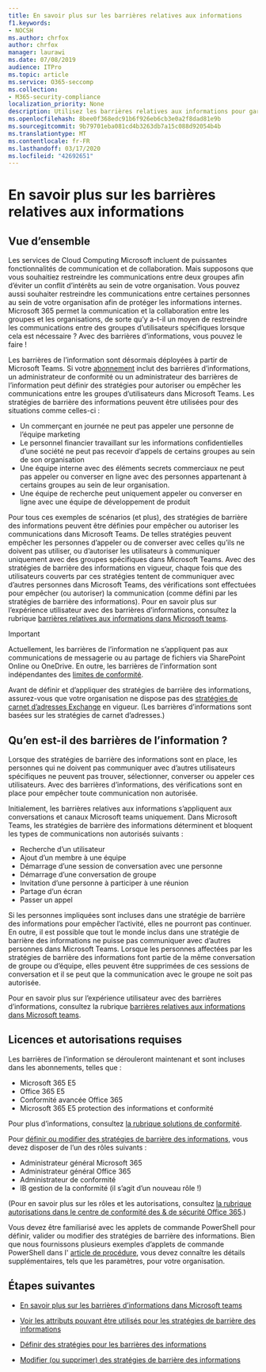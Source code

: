 ```yaml
---
title: En savoir plus sur les barrières relatives aux informations
f1.keywords:
- NOCSH
ms.author: chrfox
author: chrfox
manager: laurawi
ms.date: 07/08/2019
audience: ITPro
ms.topic: article
ms.service: O365-seccomp
ms.collection:
- M365-security-compliance
localization_priority: None
description: Utilisez les barrières relatives aux informations pour garantir la conformité de la communication à l’aide de Microsoft teams au sein de votre organisation.
ms.openlocfilehash: 8bee0f368edc91b6f926eb6cb3e0a2f8dad81e9b
ms.sourcegitcommit: 9b79701eba081cd4b3263db7a15c088d92054b4b
ms.translationtype: MT
ms.contentlocale: fr-FR
ms.lasthandoff: 03/17/2020
ms.locfileid: "42692651"
---
```

# <a name="learn-about-information-barriers"></a>En savoir plus sur les barrières relatives aux informations

## <a name="overview"></a>Vue d’ensemble

Les services de Cloud Computing Microsoft incluent de puissantes fonctionnalités de communication et de collaboration. Mais supposons que vous souhaitiez restreindre les communications entre deux groupes afin d’éviter un conflit d’intérêts au sein de votre organisation. Vous pouvez aussi souhaiter restreindre les communications entre certaines personnes au sein de votre organisation afin de protéger les informations internes. Microsoft 365 permet la communication et la collaboration entre les groupes et les organisations, de sorte qu’y a-t-il un moyen de restreindre les communications entre des groupes d’utilisateurs spécifiques lorsque cela est nécessaire ? Avec des barrières d’informations, vous pouvez le faire ! 

Les barrières de l’information sont désormais déployées à partir de Microsoft Teams. Si votre [abonnement](#required-licenses-and-permissions) inclut des barrières d’informations, un administrateur de conformité ou un administrateur des barrières de l’information peut définir des stratégies pour autoriser ou empêcher les communications entre les groupes d’utilisateurs dans Microsoft Teams. Les stratégies de barrière des informations peuvent être utilisées pour des situations comme celles-ci :

- Un commerçant en journée ne peut pas appeler une personne de l’équipe marketing
- Le personnel financier travaillant sur les informations confidentielles d’une société ne peut pas recevoir d’appels de certains groupes au sein de son organisation
- Une équipe interne avec des éléments secrets commerciaux ne peut pas appeler ou converser en ligne avec des personnes appartenant à certains groupes au sein de leur organisation.
- Une équipe de recherche peut uniquement appeler ou converser en ligne avec une équipe de développement de produit

Pour tous ces exemples de scénarios (et plus), des stratégies de barrière des informations peuvent être définies pour empêcher ou autoriser les communications dans Microsoft Teams. De telles stratégies peuvent empêcher les personnes d’appeler ou de converser avec celles qu’ils ne doivent pas utiliser, ou d’autoriser les utilisateurs à communiquer uniquement avec des groupes spécifiques dans Microsoft Teams. Avec des stratégies de barrière des informations en vigueur, chaque fois que des utilisateurs couverts par ces stratégies tentent de communiquer avec d’autres personnes dans Microsoft Teams, des vérifications sont effectuées pour empêcher (ou autoriser) la communication (comme défini par les stratégies de barrière des informations). Pour en savoir plus sur l’expérience utilisateur avec des barrières d’informations, consultez la rubrique [barrières relatives aux informations dans Microsoft teams](https://docs.microsoft.com/MicrosoftTeams/information-barriers-in-teams).

> [!IMPORTANT]
> Actuellement, les barrières de l’information ne s’appliquent pas aux communications de messagerie ou au partage de fichiers via SharePoint Online ou OneDrive. En outre, les barrières de l’information sont indépendantes des [limites de conformité](set-up-compliance-boundaries.md).<p>Avant de définir et d’appliquer des stratégies de barrière des informations, assurez-vous que votre organisation ne dispose pas des [stratégies de carnet d’adresses Exchange](https://docs.microsoft.com/exchange/address-books/address-book-policies/address-book-policies) en vigueur. (Les barrières d’informations sont basées sur les stratégies de carnet d’adresses.) 

## <a name="what-happens-with-information-barriers"></a>Qu’en est-il des barrières de l’information ?

Lorsque des stratégies de barrière des informations sont en place, les personnes qui ne doivent pas communiquer avec d’autres utilisateurs spécifiques ne peuvent pas trouver, sélectionner, converser ou appeler ces utilisateurs. Avec des barrières d’informations, des vérifications sont en place pour empêcher toute communication non autorisée.

Initialement, les barrières relatives aux informations s’appliquent aux conversations et canaux Microsoft teams uniquement. Dans Microsoft Teams, les stratégies de barrière des informations déterminent et bloquent les types de communications non autorisés suivants :
- Recherche d’un utilisateur
- Ajout d’un membre à une équipe
- Démarrage d’une session de conversation avec une personne
- Démarrage d’une conversation de groupe
- Invitation d’une personne à participer à une réunion
- Partage d’un écran
- Passer un appel 

Si les personnes impliquées sont incluses dans une stratégie de barrière des informations pour empêcher l’activité, elles ne pourront pas continuer. En outre, il est possible que tout le monde inclus dans une stratégie de barrière des informations ne puisse pas communiquer avec d’autres personnes dans Microsoft Teams. Lorsque les personnes affectées par les stratégies de barrière des informations font partie de la même conversation de groupe ou d’équipe, elles peuvent être supprimées de ces sessions de conversation et il se peut que la communication avec le groupe ne soit pas autorisée.

Pour en savoir plus sur l’expérience utilisateur avec des barrières d’informations, consultez la rubrique [barrières relatives aux informations dans Microsoft teams](https://docs.microsoft.com/MicrosoftTeams/information-barriers-in-teams).

## <a name="required-licenses-and-permissions"></a>Licences et autorisations requises

Les barrières de l’information se dérouleront maintenant et sont incluses dans les abonnements, telles que :

- Microsoft 365 E5
- Office 365 E5
- Conformité avancée Office 365
- Microsoft 365 E5 protection des informations et conformité

Pour plus d’informations, consultez [la rubrique solutions de conformité](https://products.office.com/business/security-and-compliance/compliance-solutions).

Pour [définir ou modifier des stratégies de barrière des informations](information-barriers-policies.md), vous devez disposer de l’un des rôles suivants :

- Administrateur général Microsoft 365
- Administrateur général Office 365
- Administrateur de conformité
- IB gestion de la conformité (il s’agit d’un nouveau rôle !)

(Pour en savoir plus sur les rôles et les autorisations, consultez [la rubrique autorisations dans le centre de conformité des & de sécurité Office 365](../security/office-365-security/protect-against-threats.md).)

Vous devez être familiarisé avec les applets de commande PowerShell pour définir, valider ou modifier des stratégies de barrière des informations. Bien que nous fournissons plusieurs exemples d’applets de commande PowerShell dans l' [article de procédure](information-barriers-policies.md), vous devez connaître les détails supplémentaires, tels que les paramètres, pour votre organisation.

## <a name="next-steps"></a>Étapes suivantes

- [En savoir plus sur les barrières d’informations dans Microsoft teams](https://docs.microsoft.com/MicrosoftTeams/information-barriers-in-teams)

- [Voir les attributs pouvant être utilisés pour les stratégies de barrière des informations](information-barriers-attributes.md)

- [Définir des stratégies pour les barrières des informations](information-barriers-policies.md)

- [Modifier (ou supprimer) des stratégies de barrière des informations](information-barriers-edit-segments-policies.md) 
